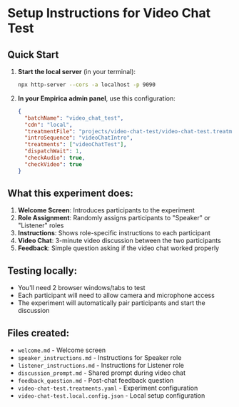# Setup Instructions for Video Chat Test

## Quick Start

1. **Start the local server** (in your terminal):
   ```bash
   npx http-server --cors -a localhost -p 9090
   ```

2. **In your Empirica admin panel**, use this configuration:
   ```json
   {
     "batchName": "video_chat_test",
     "cdn": "local",
     "treatmentFile": "projects/video-chat-test/video-chat-test.treatments.yaml",
     "introSequence": "videoChatIntro",
     "treatments": ["videoChatTest"],
     "dispatchWait": 1,
     "checkAudio": true,
     "checkVideo": true
   }
   ```

## What this experiment does:

1. **Welcome Screen**: Introduces participants to the experiment
2. **Role Assignment**: Randomly assigns participants to "Speaker" or "Listener" roles
3. **Instructions**: Shows role-specific instructions to each participant
4. **Video Chat**: 3-minute video discussion between the two participants
5. **Feedback**: Simple question asking if the video chat worked properly

## Testing locally:

- You'll need 2 browser windows/tabs to test
- Each participant will need to allow camera and microphone access
- The experiment will automatically pair participants and start the discussion

## Files created:

- `welcome.md` - Welcome screen
- `speaker_instructions.md` - Instructions for Speaker role
- `listener_instructions.md` - Instructions for Listener role
- `discussion_prompt.md` - Shared prompt during video chat
- `feedback_question.md` - Post-chat feedback question
- `video-chat-test.treatments.yaml` - Experiment configuration
- `video-chat-test.local.config.json` - Local setup configuration 